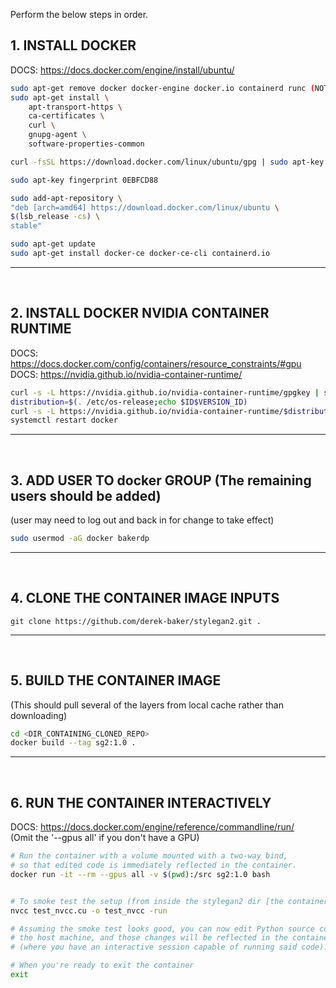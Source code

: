 Perform the below steps in order.

## 1. INSTALL DOCKER

DOCS: https://docs.docker.com/engine/install/ubuntu/ 

``` bash
sudo apt-get remove docker docker-engine docker.io containerd runc (NOTE: None of these were installed)
sudo apt-get install \
    apt-transport-https \
    ca-certificates \
    curl \
    gnupg-agent \
    software-properties-common

curl -fsSL https://download.docker.com/linux/ubuntu/gpg | sudo apt-key add -

sudo apt-key fingerprint 0EBFCD88

sudo add-apt-repository \
"deb [arch=amd64] https://download.docker.com/linux/ubuntu \
$(lsb_release -cs) \
stable"

sudo apt-get update
sudo apt-get install docker-ce docker-ce-cli containerd.io
```

<hr><br>

## 2. INSTALL DOCKER NVIDIA CONTAINER RUNTIME
DOCS: https://docs.docker.com/config/containers/resource_constraints/#gpu 
<br>
DOCS: https://nvidia.github.io/nvidia-container-runtime/

``` bash
curl -s -L https://nvidia.github.io/nvidia-container-runtime/gpgkey | sudo apt-key add -
distribution=$(. /etc/os-release;echo $ID$VERSION_ID)
curl -s -L https://nvidia.github.io/nvidia-container-runtime/$distribution/nvidia-container-runtime.list | sudo tee /etc/apt/sources.list.d/nvidia-container-runtime.list
systemctl restart docker
```

<hr><br>

## 3. ADD USER TO docker GROUP (The remaining users should be added)
(user may need to log out and back in for change to take effect)
``` bash
sudo usermod -aG docker bakerdp   
```

<hr><br>

## 4. CLONE THE CONTAINER IMAGE INPUTS
    git clone https://github.com/derek-baker/stylegan2.git . 

<hr><br>

## 5. BUILD THE CONTAINER IMAGE 
(This should pull several of the layers from local cache rather than downloading)
``` bash
cd <DIR_CONTAINING_CLONED_REPO>
docker build --tag sg2:1.0 .
```

<hr><br>

## 6. RUN THE CONTAINER INTERACTIVELY 
DOCS: https://docs.docker.com/engine/reference/commandline/run/
<br>
(Omit the '--gpus all' if you don't have a GPU)
``` bash
# Run the container with a volume mounted with a two-way bind, 
# so that edited code is immediately reflected in the container. 
docker run -it --rm --gpus all -v $(pwd):/src sg2:1.0 bash


# To smoke test the setup (from inside the stylegan2 dir [the container work dir])
nvcc test_nvcc.cu -o test_nvcc -run

# Assuming the smoke test looks good, you can now edit Python source code on 
# the host machine, and those changes will be reflected in the container 
# (where you have an interactive session capable of running said code).

# When you're ready to exit the container
exit
```
    





    
    

